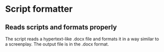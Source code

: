 # Script formatter

## Reads scripts and formats properly

The script reads a hypertext-like .docx file
and formats it in a way similar to a screenplay.
The output file is in the .docx format.
